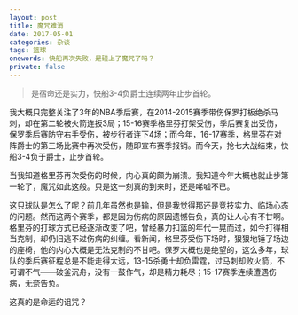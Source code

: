 ```yaml
---
layout: post
title: 魔咒难消
date: 2017-05-01
categories: 杂谈 
tags: 篮球
onewords: 快船再次失败，是碰上了魔咒了吗？
private: false
---
```

> 是宿命还是实力，快船3-4负爵士连续两年止步首轮。

我大概只完整关注了3年的NBA季后赛，在2014-2015赛季带伤保罗打板绝杀马刺，却在第二轮被火箭连扳3局；15-16赛季格里芬打架受伤，季后赛复出受伤，保罗季后赛防守右手受伤，被步行者连下4场；而今年，16-17赛季，格里芬在对阵爵士的第三场比赛中再次受伤，随即宣布赛季报销。而今天，抢七大战结束，快船3-4负于爵士，止步首轮。

当我知道格里芬再次受伤的时候，内心真的颇为崩溃。我知道今年大概也就止步第一轮了，魔咒如此这般。只是这一刻真的到来时，还是唏嘘不已。

这只球队是怎么了呢？前几年虽然也是输，但是我觉得那还是竞技实力、临场心态的问题。然而这两个赛季，都是因为伤病的原因遗憾告负，真的让人心有不甘啊。格里芬的打球方式已经逐渐改变了吧，曾经暴力扣篮的年代一晃而过，如今打得相当克制，却仍旧逃不过伤病的纠缠。看新闻，格里芬受伤下场时，狠狠地锤了场边的座椅，他的内心大概是无法克制的不甘吧。保罗大概也是绝望的，这么多年，球队的季后赛征程总是不能走得太远，13-15杀勇士却负雷霆，过马刺却败火箭，不可谓不气——破釜沉舟，没有一鼓作气，却是精力耗尽；15-17赛季连续遭遇伤病，无奈告负。

这真的是命运的诅咒？

